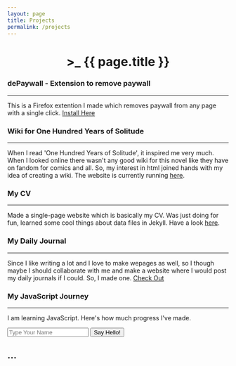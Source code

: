 ```yaml
---
layout: page
title: Projects
permalink: /projects
---
```

<h1 style="text-align:center;">>_ {{ page.title }}</h1>

### dePaywall - Extension to remove paywall
---
This is a Firefox extention I made which removes paywall from any page with a single click. [Install Here](https://addons.mozilla.org/en-US/firefox/addon/depaywall/)

### Wiki for One Hundred Years of Solitude
---
When I read 'One Hundred Years of Solitude', it inspired me very much. When I looked online there wasn't any good wiki for this novel like they have on fandom for comics and all. So, my interest in html joined hands with my idea of creating a wiki. The website is currently running [here](https://wiki-ohys.github.io/).  

### My CV
---
Made a single-page website which is basically my CV. Was just doing for fun, learned some cool things about data files in Jekyll. Have a look [here](https://twisthead.github.io/curriculum-vitae/).

### My Daily Journal
---
Since I like writing a lot and I love to make wepages as well, so I though maybe I should collaborate with me and make a website where I would post my daily journals if I could. So, I made one. [Check Out](https://twisthead.github.io/daily-journal/)  

### My JavaScript Journey
---
I am learning JavaScript. Here's how much progress I've made. 

<input type="text" id="name" placeholder="Type Your Name">
  <button onclick="inc()" id="btn">Say Hello!</button>

<h2 id="text">...</h2>

<script>

  document.getElementById('name').addEventListener('keypress', function(event) {
    if (event.key === 'Enter') {
        // Prevent the default action (if needed)
        event.preventDefault();
        
        // Trigger the button click
        document.getElementById('btn').click();
    }
});

    function inc() {
    const userinput = document.getElementById("name").value;
      const paragraph = document.getElementById("text");
      paragraph.textContent = "Hello" + " " + userinput+"!"
  }
  </script>